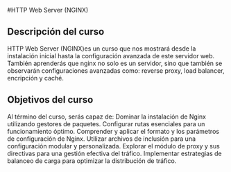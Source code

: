#HTTP Web Server (NGINX)

## Descripción del curso

HTTP Web Server (NGINX)es un curso que  nos mostrará desde la instalación inicial hasta la configuración avanzada de este servidor web.
También aprenderás que nginx no solo es un servidor, sino que también se observarán configuraciones avanzadas como: reverse proxy, load balancer, encripción y caché. 

## Objetivos del curso
Al término del curso, serás capaz de:
Dominar la instalación de Nginx utilizando gestores de paquetes.
Configurar rutas esenciales para un funcionamiento óptimo.
Comprender y aplicar el formato y los parámetros de configuración de Nginx.
Utilizar archivos de inclusión para una configuración modular y personalizada.
Explorar el módulo de proxy y sus directivas para una gestión efectiva del tráfico.
Implementar estrategias de balanceo de carga para optimizar la distribución de tráfico.
